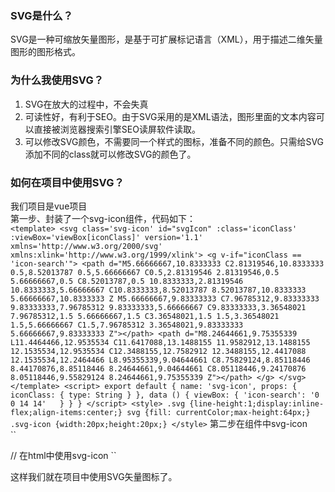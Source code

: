 ### SVG是什么？
SVG是一种可缩放矢量图形，是基于可扩展标记语言（XML），用于描述二维矢量图形的图形格式。

### 为什么我使用SVG？  
1. SVG在放大的过程中，不会失真
2. 可读性好，有利于SEO。由于SVG采用的是XML语法，图形里面的文本内容可以直接被浏览器搜索引擎SEO读屏软件读取。
3. 可以修改SVG颜色，不需要同一个样式的图标，准备不同的颜色。只需给SVG添加不同的class就可以修改SVG的颜色了。  

### 如何在项目中使用SVG？  
我们项目是vue项目  
第一步、封装了一个svg-icon组件，代码如下：  
 ``
    <template>
        <svg class='svg-icon' id="svgIcon" :class='iconClass' :viewBox='viewBox[iconClass]' version='1.1' xmlns='http://www.w3.org/2000/svg' xmlns:xlink='http://www.w3.org/1999/xlink'>
            <g v-if="iconClass == 'icon-search'">
            <path d="M5.66666667,10.8333333 C2.81319546,10.8333333 0.5,8.52013787 0.5,5.66666667 C0.5,2.81319546 2.81319546,0.5 5.66666667,0.5 C8.52013787,0.5 10.8333333,2.81319546 10.8333333,5.66666667 C10.8333333,8.52013787 8.52013787,10.8333333 5.66666667,10.8333333 Z M5.66666667,9.83333333 C7.96785312,9.83333333 9.83333333,7.96785312 9.83333333,5.66666667 C9.83333333,3.36548021 7.96785312,1.5 5.66666667,1.5 C3.36548021,1.5 1.5,3.36548021 1.5,5.66666667 C1.5,7.96785312 3.36548021,9.83333333 5.66666667,9.83333333 Z"></path>
            <path d="M8.24644661,9.75355339 L11.4464466,12.9535534 C11.6417088,13.1488155 11.9582912,13.1488155 12.1535534,12.9535534 C12.3488155,12.7582912 12.3488155,12.4417088 12.1535534,12.2464466 L8.95355339,9.04644661 C8.75829124,8.85118446 8.44170876,8.85118446 8.24644661,9.04644661 C8.05118446,9.24170876 8.05118446,9.55829124 8.24644661,9.75355339 Z"></path>
        </g>
        </svg>
    </template>
    <script>
      export default {
          name: 'svg-icon',
          props: {
              iconClass: {
                  type: String
              }
          },
          data () {
              viewBox: {
                'icon-search': '0 0 14 14'  
              }
          }
      }
    </script>
    <style>
      .svg {line-height:1;display:inline-flex;align-items:center;}
      svg {fill: currentColor;max-height:64px;}
      .svg-icon {width:20px;height:20px;}
    </style>
``
第二步在组件中svg-icon  
``
<script>
   // 在组件中引入svg-icon组件
   import svgIcon from '@/components/svg-icon'
   
    // 在components注入svg-icon

    componets: {svgIcon}
</script>
  

// 在html中使用svg-icon
<svg-icon iconClass="icon-search"></svg-icon>
``

这样我们就在项目中使用SVG矢量图标了。